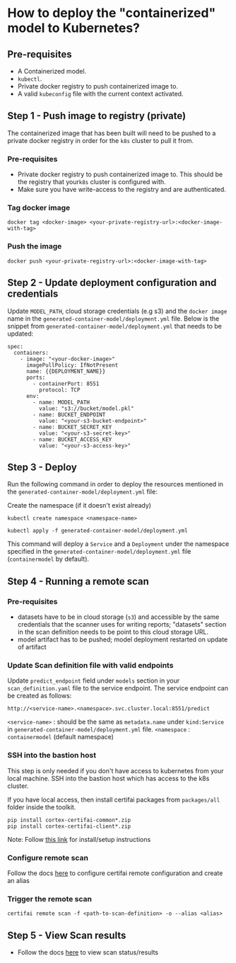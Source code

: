 # How to deploy the "containerized" model to Kubernetes?

## Pre-requisites
- A Containerized model.
- `kubectl`.
- Private docker registry to push containerized image to.
- A valid `kubeconfig` file with the current context activated.

## Step 1 - Push image to registry (private)
The containerized image that has been built will need to be pushed to a private docker registry in order for the `k8s` cluster to pull it from.

### Pre-requisites
- Private docker registry to push containerized image to. This should be the registry that your`k8s` cluster is configured with.
- Make sure you have write-access to the registry and are authenticated.

### Tag docker image
```
docker tag <docker-image> <your-private-registry-url>:<docker-image-with-tag>
```

### Push the image
```
docker push <your-private-registry-url>:<docker-image-with-tag>
```

## Step 2 - Update deployment configuration and credentials
Update `MODEL_PATH`,  cloud storage credentials (e.g s3) and the `docker image` name in the `generated-container-model/deployment.yml` file.
Below is the snippet from `generated-container-model/deployment.yml` that needs to be updated:
```
spec:
  containers:
    - image: "<your-docker-image>"
      imagePullPolicy: IfNotPresent
      name: {{DEPLOYMENT_NAME}}
      ports:
        - containerPort: 8551
          protocol: TCP
      env:
        - name: MODEL_PATH
          value: "s3://bucket/model.pkl"
        - name: BUCKET_ENDPOINT
          value: "<your-s3-bucket-endpoint>"
        - name: BUCKET_SECRET_KEY
          value: "<your-s3-secret-key>"
        - name: BUCKET_ACCESS_KEY
          value: "<your-s3-access-key>"
```

## Step 3 - Deploy
Run the following command in order to deploy the resources mentioned in the `generated-container-model/deployment.yml` file:

Create the namespace (if it doesn't exist already)
```
kubectl create namespace <namespace-name>
```

```
kubectl apply -f generated-container-model/deployment.yml
```

This command will deploy a `Service` and a `Deployment` under the namespace specified in the `generated-container-model/deployment.yml` file (`containermodel` by default).


## Step 4 - Running a remote scan

### Pre-requisites
- datasets have to be in cloud storage (`s3`) and accessible by the same credentials that the scanner uses for writing reports; "datasets" section in the scan definition needs to be point to this cloud storage URL.
- model artifact has to be pushed; model deployment restarted on update of artifact

### Update Scan definition file with valid endpoints
Update `predict_endpoint` field under `models` section in your `scan_definition.yaml` file to the service endpoint. The service endpoint can be created as follows:

`http://<service-name>.<namespace>.svc.cluster.local:8551/predict`

`<service-name>` : should be the same as `metadata.name` under `kind:Service` in `generated-container-model/deployment.yml` file.
`<namespace` : `containermodel` (default namespace)

### SSH into the bastion host
This step is only needed if you don't have access to kubernetes from your local machine. SSH into the bastion host which has access to the k8s cluster.

If you have local access, then install certifai packages from `packages/all` folder inside the toolkit.
```
pip install cortex-certifai-common*.zip
pip install cortex-certifai-client*.zip
```

Note: Follow [this link](https://cognitivescale.github.io/cortex-certifai/docs/toolkit/setup/install-certifai-cli-lib/) for install/setup instructions

### Configure remote scan
Follow the docs [here](https://cognitivescale.github.io/cortex-certifai/docs/toolkit/cli-usage/remote-config-import) to configure certifai remote configuration and create an alias


### Trigger the remote scan
`certifai remote scan -f <path-to-scan-definition> -o --alias <alias>`

## Step 5 -  View Scan results
- Follow the docs [here](https://cognitivescale.github.io/cortex-certifai/docs/toolkit/cli-usage/console) to view scan status/results
